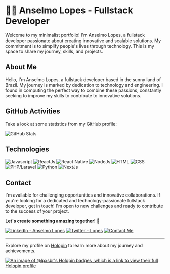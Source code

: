 # 👨‍💻 Anselmo Lopes - Fullstack Developer

Welcome to my minimalist portfolio! I'm Anselmo Lopes, a fullstack developer passionate about creating innovative and scalable solutions. My commitment is to simplify people's lives through technology. This is my space to share my journey, skills, and projects.

## About Me
Hello, I'm Anselmo Lopes, a fullstack developer based in the sunny land of Brazil. My journey is marked by dedication to technology and engineering. I found in computing the perfect way to combine these passions, constantly seeking to improve my skills to contribute to innovative solutions.

## GitHub Activities
Take a look at some statistics from my GitHub profile:

![GitHub Stats](https://github-readme-stats.vercel.app/api?username=LpxsBr&show_icons=true&theme=github_dark&include_all_commits=true&count_private=true)

## Technologies
![Javascript](https://img.shields.io/badge/-JavaScript-F7DF1E?style=flat-square&logo=javascript&logoColor=black)
![ReactJs](https://img.shields.io/badge/-ReactJs-61DAFB?style=flat-square&logo=react&logoColor=white)
![React Native](https://img.shields.io/badge/-React%20Native-61DAFB?style=flat-square&logo=react&logoColor=white)
![NodeJs](https://img.shields.io/badge/-NodeJs-339933?style=flat-square&logo=node.js&logoColor=white)
![HTML](https://img.shields.io/badge/-HTML-E34F26?style=flat-square&logo=html5&logoColor=white)
![CSS](https://img.shields.io/badge/-CSS-1572B6?style=flat-square&logo=css3&logoColor=white)
![PHP/Laravel](https://img.shields.io/badge/-PHP/Laravel-777BB4?style=flat-square&logo=php&logoColor=white)
![Python](https://img.shields.io/badge/-Python-3776AB?style=flat-square&logo=python&logoColor=white)
![NextJs](https://img.shields.io/badge/-NextJs-000000?style=flat-square&logo=next.js&logoColor=white)

## Contact
I'm available for challenging opportunities and innovative collaborations. If you're looking for a dedicated and technology-passionate fullstack developer, get in touch! I'm open to new challenges and ready to contribute to the success of your project.

**Let's create something amazing together!** 🚀

[![LinkedIn - Anselmo Lopes](https://img.shields.io/badge/-LinkedIn-blue?style=flat-square&logo=Linkedin&logoColor=white&link=https://www.linkedin.com/in/anselmolopess)](https://www.linkedin.com/in/anselmolopess)
[![Twitter - Lopes](https://img.shields.io/badge/-Twitter-1ca0f1?style=flat-square&logo=Twitter&logoColor=white&link=https://twitter.com/LpxsBr)](https://twitter.com/LpxsBr)
[![Contact Me](https://img.shields.io/badge/Contact%20Me-Email%20Me-red?style=flat-square&logo=gmail)](mailto:anselmolopes.an@gmail.com)

---
Explore my profile on [Holopin](https://holopin.io/@lpxsbr) to learn more about my journey and achievements.

[![An image of @lpxsbr's Holopin badges, which is a link to view their full Holopin profile](https://holopin.me/lpxsbr)](https://holopin.io/@lpxsbr)
